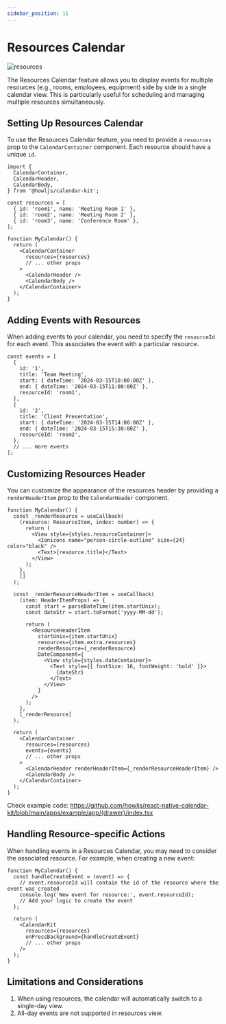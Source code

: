 ```yaml
---
sidebar_position: 11
---
```


# Resources Calendar

![resources](../assets/resources.png)

The Resources Calendar feature allows you to display events for multiple resources (e.g., rooms, employees, equipment) side by side in a single calendar view. This is particularly useful for scheduling and managing multiple resources simultaneously.

## Setting Up Resources Calendar

To use the Resources Calendar feature, you need to provide a `resources` prop to the `CalendarContainer` component. Each resource should have a unique `id`.

```tsx
import {
  CalendarContainer,
  CalendarHeader,
  CalendarBody,
} from '@howljs/calendar-kit';

const resources = [
  { id: 'room1', name: 'Meeting Room 1' },
  { id: 'room2', name: 'Meeting Room 2' },
  { id: 'room3', name: 'Conference Room' },
];

function MyCalendar() {
  return (
    <CalendarContainer
      resources={resources}
      // ... other props
    >
      <CalendarHeader />
      <CalendarBody />
    </CalendarContainer>
  );
}
```

## Adding Events with Resources

When adding events to your calendar, you need to specify the `resourceId` for each event. This associates the event with a particular resource.

```tsx
const events = [
  {
    id: '1',
    title: 'Team Meeting',
    start: { dateTime: '2024-03-15T10:00:00Z' },
    end: { dateTime: '2024-03-15T11:00:00Z' },
    resourceId: 'room1',
  },
  {
    id: '2',
    title: 'Client Presentation',
    start: { dateTime: '2024-03-15T14:00:00Z' },
    end: { dateTime: '2024-03-15T15:30:00Z' },
    resourceId: 'room2',
  },
  // ... more events
];
```

## Customizing Resources Header

You can customize the appearance of the resources header by providing a `renderHeaderItem` prop to the `CalendarHeader` component.

```tsx
function MyCalendar() {
  const _renderResource = useCallback(
    (resource: ResourceItem, index: number) => {
      return (
        <View style={styles.resourceContainer}>
          <Ionicons name="person-circle-outline" size={24} color="black" />
          <Text>{resource.title}</Text>
        </View>
      );
    },
    []
  );

  const _renderResourceHeaderItem = useCallback(
    (item: HeaderItemProps) => {
      const start = parseDateTime(item.startUnix);
      const dateStr = start.toFormat('yyyy-MM-dd');

      return (
        <ResourceHeaderItem
          startUnix={item.startUnix}
          resources={item.extra.resources}
          renderResource={_renderResource}
          DateComponent={
            <View style={styles.dateContainer}>
              <Text style={{ fontSize: 16, fontWeight: 'bold' }}>
                {dateStr}
              </Text>
            </View>
          }
        />
      );
    },
    [_renderResource]
  );

  return (
    <CalendarContainer
      resources={resources}
      events={events}
      // ... other props
    >
      <CalendarHeader renderHeaderItem={_renderResourceHeaderItem} />
      <CalendarBody />
    </CalendarContainer>
  );
}
```

Check example code: https://github.com/howljs/react-native-calendar-kit/blob/main/apps/example/app/(drawer)/index.tsx

## Handling Resource-specific Actions

When handling events in a Resources Calendar, you may need to consider the associated resource. For example, when creating a new event:

```tsx
function MyCalendar() {
  const handleCreateEvent = (event) => {
    // event.resourceId will contain the id of the resource where the event was created
    console.log('New event for resource:', event.resourceId);
    // Add your logic to create the event
  };

  return (
    <CalendarKit
      resources={resources}
      onPressBackground={handleCreateEvent}
      // ... other props
    />
  );
}
```

## Limitations and Considerations

1. When using resources, the calendar will automatically switch to a single-day view.
2. All-day events are not supported in resources view.
